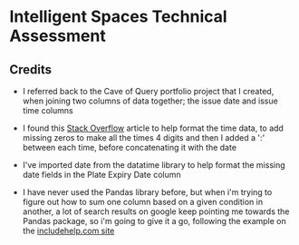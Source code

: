 # Intelligent Spaces Technical Assessment #


## Credits

* I referred back to the Cave of Query portfolio project that I created, when joining two columns of data together; the issue date and issue time columns

* I found this [Stack Overflow](https://stackoverflow.com/questions/21620602/add-leading-zero-python) article to help format the time data, to add missing zeros to make all the times 4 digits and then I added a ':' between each time, before concatenating it with the date

* I've imported date from the datatime library to help format the missing date fields in the Plate Expiry Date column

* I have never used the Pandas library before, but when i'm trying to figure out how to sum one column based on a given condition in another, a lot of search results on google keep pointing me towards the Pandas package, so i'm going to give it a go, following the example on the [includehelp.com site](https://www.includehelp.com/python/how-to-sum-values-in-a-column-that-matches-a-given-condition-using-pandas.aspx)



